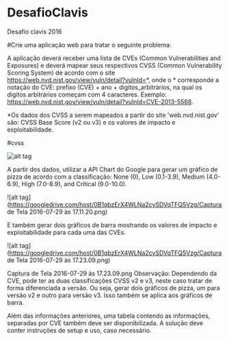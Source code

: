 # DesafioClavis
Desafio clavis 2016

#Crie uma aplicação web para tratar o seguinte problema:

A aplicação deverá receber uma lista de CVEs (Common Vulnerabilities and Exposures) e deverá mapear seus respectivos
 CVSS (Common Vulnerability Scoring System) de acordo com o site https://web.nvd.nist.gov/view/vuln/detail?vulnId=*, onde o * corresponde a notação do CVE: prefixo (CVE) + ano + digitos_arbitrários, na qual os digitos arbitrários começam com 4 caracteres. Exemplo: https://web.nvd.nist.gov/view/vuln/detail?vulnId=CVE-2013-5568.

*Os dados dos CVSS a serem mapeados a partir do site 'web.nvd.nist.gov' são: CVSS Base Score (v2 ou v3) e os valores de impacto e exploitabilidade.

#cvss

![alt tag](https://googledrive.com/host/0B1qbzErX4WLNa2cySDVqTFQ5Vzg/cvss.png)

A partir dos dados, utilizar a API Chart do Google para gerar um gráfico de pizza de acordo com a classificação: None (0), Low (0.1-3.9), Medium (4.0-6.9), High (7.0-8.9), and Critical (9.0-10.0).

![alt tag](https://googledrive.com/host/0B1qbzErX4WLNa2cySDVqTFQ5Vzg/Captura de Tela 2016-07-29 às 17.11.20.png)

E também gerar dois gráficos de barra mostrando os valores de impacto e exploitabilidade para cada uma das CVEs.

![alt tag](https://googledrive.com/host/0B1qbzErX4WLNa2cySDVqTFQ5Vzg/Captura de Tela 2016-07-29 às 17.23.09.png)

Captura de Tela 2016-07-29 às 17.23.09.png
Observação: Dependendo da CVE, pode ter as duas classificações CVSS v2 e v3, neste caso
tratar de forma diferenciada a versão. Ou seja, gerar dois gráficos de pizza, um para versão v2 e outro para versão v3. Isso também se aplica aos gráficos de barra.

Além das informações anteriores, uma tabela contendo as informações, separadas por CVE também deve ser disponibilizada.
A solução deve conter instruções de setup e uso, caso necessário.
